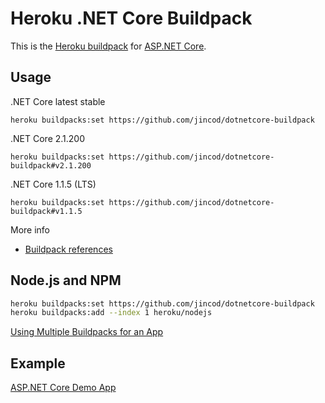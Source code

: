 # Heroku .NET Core Buildpack


This is the [Heroku buildpack](https://devcenter.heroku.com/articles/buildpacks) for [ASP.NET Core](https://docs.microsoft.com/en-us/aspnet/core/).

## Usage

.NET Core latest stable

```
heroku buildpacks:set https://github.com/jincod/dotnetcore-buildpack
```

.NET Core 2.1.200

```
heroku buildpacks:set https://github.com/jincod/dotnetcore-buildpack#v2.1.200
```

.NET Core 1.1.5 (LTS)

```
heroku buildpacks:set https://github.com/jincod/dotnetcore-buildpack#v1.1.5
```

More info

- [Buildpack references](https://devcenter.heroku.com/articles/buildpacks#buildpack-references)

## Node.js and NPM

```bash
heroku buildpacks:set https://github.com/jincod/dotnetcore-buildpack
heroku buildpacks:add --index 1 heroku/nodejs
```

[Using Multiple Buildpacks for an App](https://devcenter.heroku.com/articles/using-multiple-buildpacks-for-an-app)

## Example

[ASP.NET Core Demo App](https://github.com/jincod/AspNet5DemoApp)